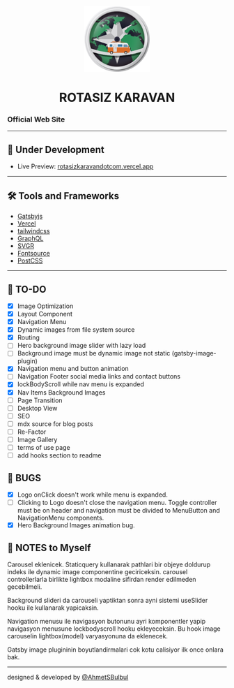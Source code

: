 <p align="center">
  <a href="https://rotasizkaravandotcom.vercel.app/">
    <img alt="Rotasiz Karavan" src="https://github.com/AhmetSBulbul/rotasizkaravandotcom/blob/main/src/images/logo-rozet.png?raw=true" width="150" />
  </a>
</p>
<h1 align="center">
  ROTASIZ KARAVAN
</h1>

### Official Web Site

---

## 🚀 Under Development

- Live Preview: [rotasizkaravandotcom.vercel.app](https://rotasizkaravandotcom.vercel.app/)

---

## 🛠 Tools and Frameworks

- [Gatsbyjs](https://www.gatsbyjs.com/)
- [Vercel](https://vercel.com/)
- [tailwindcss](https://tailwindcss.com/)
- [GraphQL](https://graphql.org/)
- [SVGR](https://react-svgr.com/)
- [Fontsource](https://fontsource.org/)
- [PostCSS](https://postcss.org/)

---

## 📝 TO-DO

- [x] Image Optimization
- [x] Layout Component
- [x] Navigation Menu
- [x] Dynamic images from file system source
- [x] Routing
- [ ] Hero background image slider with lazy load
- [ ] Background image must be dynamic image not static (gatsby-image-plugin)
- [x] Navigation menu and button animation
- [ ] Navigation Footer social media links and contact buttons
- [x] lockBodyScroll while nav menu is expanded
- [x] Nav Items Background Images
- [ ] Page Transition
- [ ] Desktop View
- [ ] SEO
- [ ] mdx source for blog posts
- [ ] Re-Factor
- [ ] Image Gallery
- [ ] terms of use page
- [ ] add hooks section to readme

## 🐞 BUGS

- [x] Logo onClick doesn't work while menu is expanded.
- [ ] Clicking to Logo doesn't close the navigation menu. Toggle controller must be on header and navigation must be divided to MenuButton and NavigationMenu components.
- [x] Hero Background Images animation bug.

## 📒 NOTES to Myself

Carousel eklenicek. Staticquery kullanarak pathlari bir objeye doldurup indeks ile dynamic image componentine geciriceksin. carousel controllerlarla birlikte lightbox modaline sifirdan render edilmeden gecebilmeli.

Background slideri da carouseli yaptiktan sonra ayni sistemi useSlider hooku ile kullanarak yapicaksin.

Navigation menusu ile navigasyon butonunu ayri komponentler yapip navigasyon menusune lockbodyscroll hooku ekleyeceksin. Bu hook image carouselin lightbox(model) varyasyonuna da eklenecek.

Gatsby image plugininin boyutlandirmalari cok kotu calisiyor ilk once onlara bak.

---

designed & developed by [@AhmetSBulbul](https://ahmetsafabulbul.com/)
